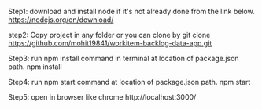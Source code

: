 Step1: download and install node if it's not already done from the link below. https://nodejs.org/en/download/

step2: Copy project in any folder or you can clone by git clone https://github.com/mohit19841/workitem-backlog-data-app.git

Step3: run npm install command in terminal at location of package.json path. npm install

Step4: run npm start command at location of package.json path. npm start

Step5: open in browser like chrome http://localhost:3000/
